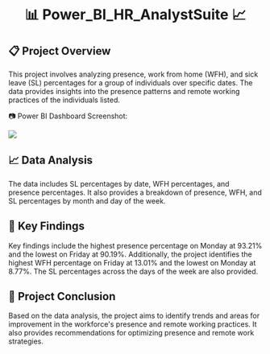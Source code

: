 <!DOCTYPE html>
<html lang="en">
<head>
  <meta charset="UTF-8">
  <meta name="viewport" content="width=device-width, initial-scale=1.0">
</head>
<body>
  <h1 align="center">📊 Power_BI_HR_AnalystSuite
 📈</h1>
  <section>
    <h2>📋 Project Overview</h2>
    <p>This project involves analyzing presence, work from home (WFH), and sick leave (SL) percentages for a group of individuals over specific dates. The data provides insights into the presence patterns and remote working practices of the individuals listed.</p>
    
   <div class="image-container">
     <p>📷 Power BI Dashboard Screenshot:</p>
      <img src="https://github.com/NehaKanabar/Power_BI_HR_AnalystSuite/assets/130577117/6b8f4197-6256-41a8-9dff-86d0b2344515">
      
   </div>

  <h2>📈 Data Analysis</h2>
    <p>The data includes SL percentages by date, WFH percentages, and presence percentages. It also provides a breakdown of presence, WFH, and SL percentages by month and day of the week.</p>
    
   <h2>🔑 Key Findings</h2>
    <p>Key findings include the highest presence percentage on Monday at 93.21% and the lowest on Friday at 90.19%. Additionally, the project identifies the highest WFH percentage on Friday at 13.01% and the lowest on Monday at 8.77%. The SL percentages across the days of the week are also provided.</p>
    
  <h2>📅 Project Conclusion</h2>
    <p>Based on the data analysis, the project aims to identify trends and areas for improvement in the workforce's presence and remote working practices. It also provides recommendations for optimizing presence and remote work strategies.</p>
  </section>
</body>
</html>
